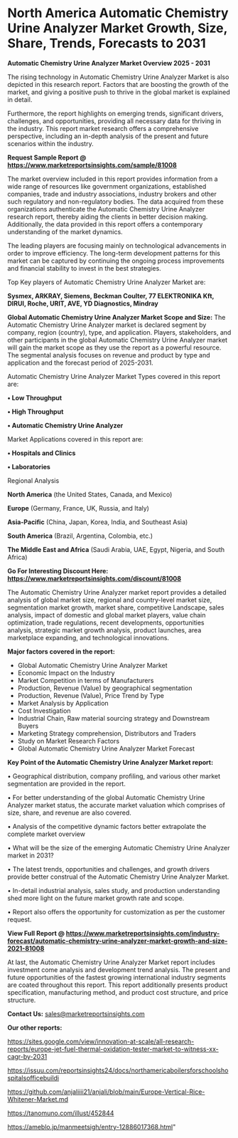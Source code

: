  # North America Automatic Chemistry Urine Analyzer Market Growth, Size, Share, Trends, Forecasts to 2031

<Strong> Automatic Chemistry Urine Analyzer Market Overview 2025 - 2031</strong>

The rising technology in Automatic Chemistry Urine Analyzer Market is also depicted in this research report. Factors that are boosting the growth of the market, and giving a positive push to thrive in the global market is explained in detail.

Furthermore, the report highlights on emerging trends, significant drivers, challenges, and opportunities, providing all necessary data for thriving in the industry. This report market research offers a comprehensive perspective, including an in-depth analysis of the present and future scenarios within the industry.

<strong>Request Sample Report @ <a href=https://www.marketreportsinsights.com/sample/81008>https://www.marketreportsinsights.com/sample/81008</a></strong>

The market overview included in this report provides information from a wide range of resources like government organizations, established companies, trade and industry associations, industry brokers and other such regulatory and non-regulatory bodies. The data acquired from these organizations authenticate the Automatic Chemistry Urine Analyzer research report, thereby aiding the clients in better decision making. Additionally, the data provided in this report offers a contemporary understanding of the market dynamics.

The leading players are focusing mainly on technological advancements in order to improve efficiency. The long-term development patterns for this market can be captured by continuing the ongoing process improvements and financial stability to invest in the best strategies.

Top Key players of Automatic Chemistry Urine Analyzer Market are:

<strong>Sysmex, ARKRAY, Siemens, Beckman Coulter, 77 ELEKTRONIKA Kft, DIRUI, Roche, URIT, AVE, YD Diagnostics, Mindray</strong>

<strong><b>Global Automatic Chemistry Urine Analyzer Market Scope and Size:</b></strong>
The Automatic Chemistry Urine Analyzer market is declared segment by company, region (country), type, and application. Players, stakeholders, and other participants in the global Automatic Chemistry Urine Analyzer market will gain the market scope as they use the report as a powerful resource. The segmental analysis focuses on revenue and product by type and application and the forecast period of 2025-2031.

Automatic Chemistry Urine Analyzer Market Types covered in this report are:

<strong>• Low Throughput

• High Throughput

• Automatic Chemistry Urine Analyzer</strong>

Market Applications covered in this report are:

<strong>• Hospitals and Clinics

• Laboratories</strong> 

Regional Analysis

<strong>North America</strong> (the United States, Canada, and Mexico)

<strong>Europe</strong> (Germany, France, UK, Russia, and Italy)

<strong>Asia-Pacific</strong> (China, Japan, Korea, India, and Southeast Asia)

<strong>South America</strong> (Brazil, Argentina, Colombia, etc.)

<strong>The Middle East and Africa</strong> (Saudi Arabia, UAE, Egypt, Nigeria, and South Africa)

<strong>Go For Interesting Discount Here: <a href=https://www.marketreportsinsights.com/discount/81008>https://www.marketreportsinsights.com/discount/81008</a></strong>

The Automatic Chemistry Urine Analyzer market report provides a detailed analysis of global market size, regional and country-level market size, segmentation market growth, market share, competitive Landscape, sales analysis, impact of domestic and global market players, value chain optimization, trade regulations, recent developments, opportunities analysis, strategic market growth analysis, product launches, area marketplace expanding, and technological innovations.

<strong><b>Major factors covered in the report:</b></strong>
<ul>
  <li>Global Automatic Chemistry Urine Analyzer Market </li>
  <li>Economic Impact on the Industry</li>
  <li>Market Competition in terms of Manufacturers</li>
  <li>Production, Revenue (Value) by geographical segmentation</li>
  <li>Production, Revenue (Value), Price Trend by Type</li>
  <li>Market Analysis by Application</li>
  <li>Cost Investigation</li>
  <li>Industrial Chain, Raw material sourcing strategy and Downstream Buyers</li>
  <li>Marketing Strategy comprehension, Distributors and Traders</li>
  <li>Study on Market Research Factors</li>
  <li>Global Automatic Chemistry Urine Analyzer Market Forecast</li>
</ul>

<strong><b>Key Point of the Automatic Chemistry Urine Analyzer Market report:</b></strong>

• Geographical distribution, company profiling, and various other market segmentation are provided in the report.

• For better understanding of the global Automatic Chemistry Urine Analyzer market status, the accurate market valuation which comprises of size, share, and revenue are also covered.

• Analysis of the competitive dynamic factors better extrapolate the complete market overview

• What will be the size of the emerging Automatic Chemistry Urine Analyzer market in 2031?

• The latest trends, opportunities and challenges, and growth drivers provide better construal of the Automatic Chemistry Urine Analyzer Market.

• In-detail industrial analysis, sales study, and production understanding shed more light on the future market growth rate and scope.

• Report also offers the opportunity for customization as per the customer request.

<strong><b>View Full Report @ <a href=https://www.marketreportsinsights.com/industry-forecast/automatic-chemistry-urine-analyzer-market-growth-and-size-2021-81008>https://www.marketreportsinsights.com/industry-forecast/automatic-chemistry-urine-analyzer-market-growth-and-size-2021-81008</a></b></strong>


At last, the Automatic Chemistry Urine Analyzer Market report includes investment come analysis and development trend analysis. The present and future opportunities of the fastest growing international industry segments are coated throughout this report. This report additionally presents product specification, manufacturing method, and product cost structure, and price structure.

<strong>Contact Us:</strong>
sales@marketreportsinsights.com

<strong>Our other reports:</strong>

<a href=https://sites.google.com/view/innovation-at-scale/all-research-reports/europe-jet-fuel-thermal-oxidation-tester-market-to-witness-xx-cagr-by-2031>https://sites.google.com/view/innovation-at-scale/all-research-reports/europe-jet-fuel-thermal-oxidation-tester-market-to-witness-xx-cagr-by-2031</a>

<a href=https://issuu.com/reportsinsights24/docs/northamericaboilersforschoolshospitalsofficebuildi>https://issuu.com/reportsinsights24/docs/northamericaboilersforschoolshospitalsofficebuildi</a>

<a href=https://github.com/anjaliiii21/anjali/blob/main/Europe-Vertical-Rice-Whitener-Market.md>https://github.com/anjaliiii21/anjali/blob/main/Europe-Vertical-Rice-Whitener-Market.md</a>

<a href=https://tanomuno.com/illust/452844>https://tanomuno.com/illust/452844</a>

<a href=https://ameblo.jp/manmeetsigh/entry-12886017368.html>https://ameblo.jp/manmeetsigh/entry-12886017368.html</a>"
